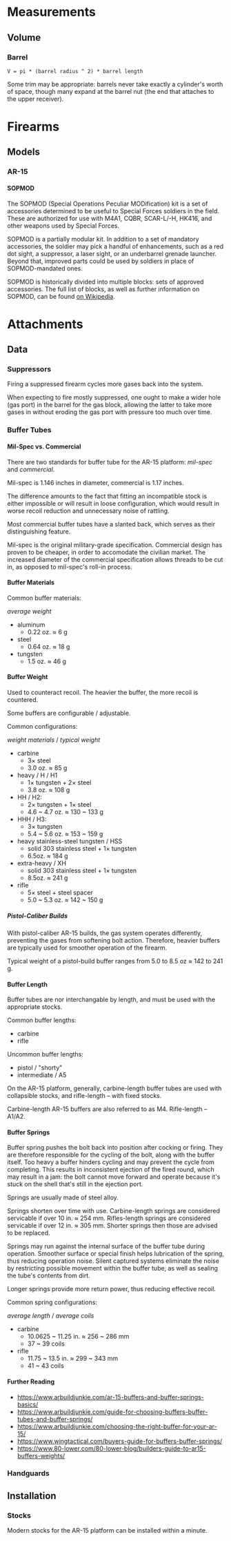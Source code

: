 # Measurements

## Volume

### Barrel

`V = pi * (barrel radius ^ 2) * barrel length`

Some trim may be appropriate: barrels never take exactly a cylinder's worth of space, though many expand at the barrel nut (the end that attaches to the upper receiver).


# Firearms

## Models

### AR-15

#### SOPMOD

The SOPMOD (Special Operations Peculiar MODification) kit is a set of accessories determined to be useful to Special Forces soldiers in the field. These are authorized for use with M4A1, CQBR, SCAR-L/-H, HK416, and other weapons used by Special Forces.

SOPMOD is a partially modular kit. In addition to a set of mandatory accessories, the soldier may pick a handful of enhancements, such as a red dot sight, a suppressor, a laser sight, or an underbarrel grenade launcher. Beyond that, improved parts could be used by soldiers in place of SOPMOD-mandated ones.

SOPMOD is historically divided into multiple blocks: sets of approved accessories. The full list of blocks, as well as further information on SOPMOD, can be found [on Wikipedia](https://en.wikipedia.org/wiki/SOPMOD).


# Attachments

## Data

### Suppressors

Firing a suppressed firearm cycles more gases back into the system.

When expecting to fire mostly suppressed, one ought to make a wider hole (gas port) in the barrel for the gas block, allowing the latter to take more gases in without eroding the gas port with pressure too much over time.


### Buffer Tubes

#### Mil-Spec vs. Commercial

There are two standards for buffer tube for the AR-15 platform: *mil-spec* and *commercial*.

Mil-spec is 1.146 inches in diameter, commercial is 1.17 inches.

The difference amounts to the fact that fitting an incompatible stock is either impossible or will result in loose configuration, which would result in worse recoil reduction and unnecessary noise of rattling.

Most commercial buffer tubes have a slanted back, which serves as their distinguishing feature.

Mil-spec is the original military-grade specification. Commercial design has proven to be cheaper, in order to accomodate the civilian market. The increased diameter of the commercial specification allows threads to be cut in, as opposed to mil-spec's roll-in process.


#### Buffer Materials

Common buffer materials:

*average weight*

* aluminum
    - 0.22 oz. ≈ 6 g
* steel
    - 0.64 oz. ≈ 18 g
* tungsten
    - 1.5 oz. ≈ 46 g


#### Buffer Weight

Used to counteract recoil. The heavier the buffer, the more recoil is countered.

Some buffers are configurable / adjustable.

Common configurations:

*weight materials* / *typical weight*

* carbine
    - 3× steel
    - 3.0 oz. ≈ 85 g
* heavy / H / H1
    - 1× tungsten + 2× steel
    - 3.8 oz. ≈ 108 g
* HH / H2:
    - 2× tungsten + 1× steel
    - 4.6 ~ 4.7 oz. ≈ 130 ~ 133 g
* HHH / H3:
    - 3× tungsten
    - 5.4 ~ 5.6 oz. ≈ 153 ~ 159 g
* heavy stainless-steel tungsten / HSS
	- solid 303 stainless steel + 1× tungsten
    - 6.5oz. ≈ 184 g
* extra-heavy / XH
	- solid 303 stainless steel + 1× tungsten
    - 8.5oz. ≈ 241 g
* rifle
    - 5× steel + steel spacer
    - 5.0 ~ 5.3 oz. ≈ 142 ~ 150 g

##### Pistol-Caliber Builds

With pistol-caliber AR-15 builds, the gas system operates differently, preventing the gases from softening bolt action. Therefore, heavier buffers are typically used for smoother operation of the firearm.

Typical weight of a pistol-build buffer ranges from 5.0 to 8.5 oz ≈ 142 to 241 g.


#### Buffer Length

Buffer tubes are nor interchangable by length, and must be used with the appropriate stocks.

Common buffer lengths:

* carbine
* rifle

Uncommon buffer lengths:

* pistol / "shorty"
* intermediate / A5

On the AR-15 platform, generally, carbine-length buffer tubes are used with collapsible stocks, and rifle-length – with fixed stocks.

Carbine-length AR-15 buffers are also referred to as M4. Rifle-length – A1/A2.


#### Buffer Springs

Buffer spring pushes the bolt back into position after cocking or firing. They are therefore responsible for the cycling of the bolt, along with the buffer itself. Too heavy a buffer hinders cycling and may prevent the cycle from completing. This results in inconsistent ejection of the fired round, which may result in a jam: the bolt cannot move forward and operate because it's stuck on the shell that's still in the ejection port.

Springs are usually made of steel alloy.

Springs shorten over time with use. Carbine-length springs are considered servicable if over 10 in. ≈ 254 mm. Rifles-length springs are considered servicable if over 12 in. ≈ 305 mm. Shorter springs then those are advised to be replaced.

Springs may run against the internal surface of the buffer tube during operation. Smoother surface or special finish helps lubrication of the spring, thus reducing operation noise. Silent captured systems eliminate the noise by restricting possible movement within the buffer tube, as well as sealing the tube's contents from dirt.

Longer springs provide more return power, thus reducing effective recoil.

Common spring configurations:

*average length* / *average coils*

* carbine
    - 10.0625 ~ 11.25 in. ≈ 256 ~ 286 mm
    - 37 ~ 39 coils
* rifle
    - 11.75 ~ 13.5 in. ≈ 299 ~ 343 mm
    - 41 ~ 43 coils
    
#### Further Reading

* https://www.arbuildjunkie.com/ar-15-buffers-and-buffer-springs-basics/
* https://www.arbuildjunkie.com/guide-for-choosing-buffers-buffer-tubes-and-buffer-springs/
* https://www.arbuildjunkie.com/choosing-the-right-buffer-for-your-ar-15/
* https://www.wingtactical.com/buyers-guide-for-buffers-buffer-springs/
* https://www.80-lower.com/80-lower-blog/builders-guide-to-ar15-buffers-weights/


### Handguards

## Installation

### Stocks

Modern stocks for the AR-15 platform can be installed within a minute.